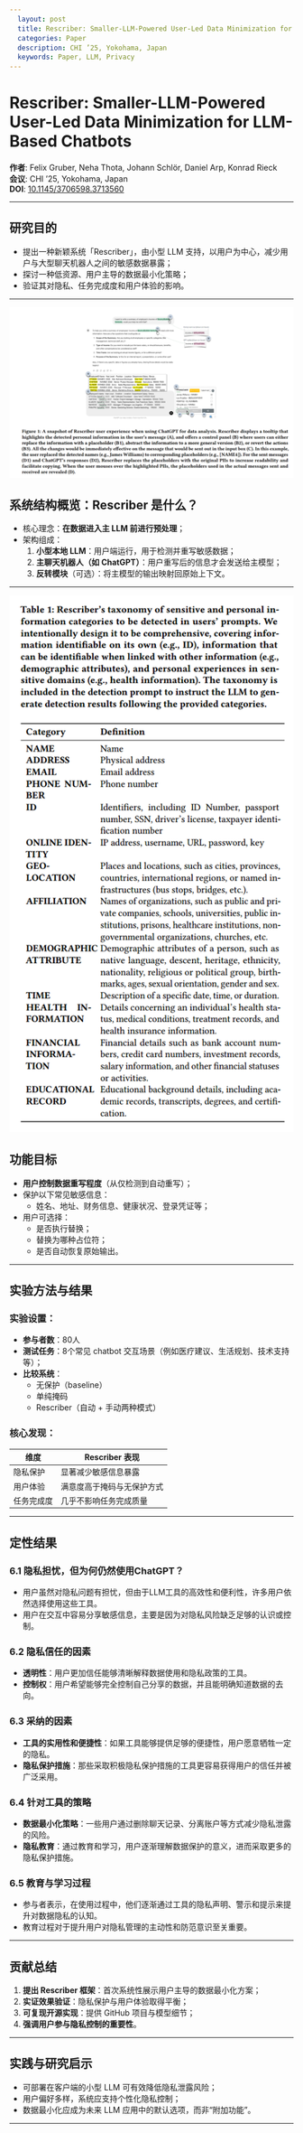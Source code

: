 ```yaml
---
  layout: post
  title: Rescriber: Smaller-LLM-Powered User-Led Data Minimization for LLM-Based Chatbots
  categories: Paper
  description: CHI ’25, Yokohama, Japan
  keywords: Paper, LLM, Privacy
---
```

# Rescriber: Smaller-LLM-Powered User-Led Data Minimization for LLM-Based Chatbots

**作者**: Felix Gruber, Neha Thota, Johann Schlör, Daniel Arp, Konrad Rieck  
**会议**: CHI ’25, Yokohama, Japan  
**DOI**: [10.1145/3706598.3713560](https://doi.org/10.1145/3706598.3713560)

---

## 研究目的

- 提出一种新颖系统「Rescriber」，由小型 LLM 支持，以用户为中心，减少用户与大型聊天机器人之间的敏感数据暴露；
- 探讨一种低资源、用户主导的数据最小化策略；
- 验证其对隐私、任务完成度和用户体验的影响。

---
![20250604221215.png](/images/1752045503217-0.png)
## 系统结构概览：Rescriber 是什么？

- 核心理念：**在数据进入主 LLM 前进行预处理**；
- 架构组成：
  1. **小型本地 LLM**：用户端运行，用于检测并重写敏感数据；
  2. **主聊天机器人（如 ChatGPT）**：用户重写后的信息才会发送给主模型；
  3. **反转模块**（可选）：将主模型的输出映射回原始上下文。

---
![20250604222524.png](/images/1752045503217-1.png)
## 功能目标

- **用户控制数据重写程度**（从仅检测到自动重写）；
- 保护以下常见敏感信息：
  - 姓名、地址、财务信息、健康状况、登录凭证等；
- 用户可选择：
  - 是否执行替换；
  - 替换为哪种占位符；
  - 是否自动恢复原始输出。

---

## 实验方法与结果

### 实验设置：

- **参与者数**：80人  
- **测试任务**：8个常见 chatbot 交互场景（例如医疗建议、生活规划、技术支持等）；
- **比较系统**：
  - 无保护（baseline）
  - 单纯掩码
  - Rescriber（自动 + 手动两种模式）

### 核心发现：

| 维度         | Rescriber 表现          |
|--------------|--------------------------|
| 隐私保护     | 显著减少敏感信息暴露     |
| 用户体验     | 满意度高于掩码与无保护方式 |
| 任务完成度   | 几乎不影响任务完成质量     |

---

## 定性结果

### 6.1 隐私担忧，但为何仍然使用ChatGPT？

- 用户虽然对隐私问题有担忧，但由于LLM工具的高效性和便利性，许多用户依然选择使用这些工具。
- 用户在交互中容易分享敏感信息，主要是因为对隐私风险缺乏足够的认识或控制。

### 6.2 隐私信任的因素

- **透明性**：用户更加信任能够清晰解释数据使用和隐私政策的工具。
- **控制权**：用户希望能够完全控制自己分享的数据，并且能明确知道数据的去向。
  
### 6.3 采纳的因素

- **工具的实用性和便捷性**：如果工具能够提供足够的便捷性，用户愿意牺牲一定的隐私。
- **隐私保护措施**：那些采取积极隐私保护措施的工具更容易获得用户的信任并被广泛采用。

### 6.4 针对工具的策略

- **数据最小化策略**：一些用户通过删除聊天记录、分离账户等方式减少隐私泄露的风险。
- **隐私教育**：通过教育和学习，用户逐渐理解数据保护的意义，进而采取更多的隐私保护措施。

### 6.5 教育与学习过程

- 参与者表示，在使用过程中，他们逐渐通过工具的隐私声明、警示和提示来提升对数据隐私的认知。
- 教育过程对于提升用户对隐私管理的主动性和防范意识至关重要。

---

## 贡献总结

1. **提出 Rescriber 框架**：首次系统性展示用户主导的数据最小化方案；
2. **实证效果验证**：隐私保护与用户体验取得平衡；
3. **可复现开源实现**：提供 GitHub 项目与模型细节；
4. **强调用户参与隐私控制的重要性**。

---

## 实践与研究启示

- 可部署在客户端的小型 LLM 可有效降低隐私泄露风险；
- 用户偏好多样，系统应支持个性化隐私控制；
- 数据最小化应成为未来 LLM 应用中的默认选项，而非“附加功能”。

---